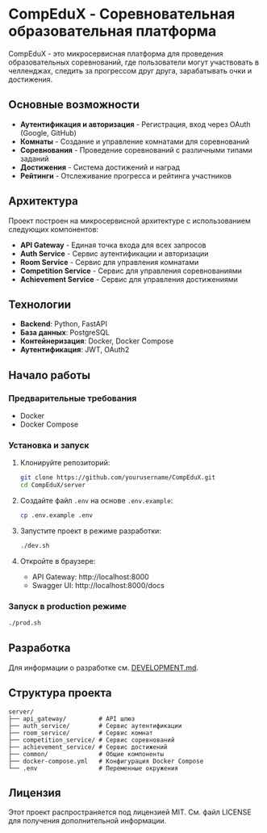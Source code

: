 # CompEduX - Соревновательная образовательная платформа

CompEduX - это микросервисная платформа для проведения образовательных соревнований, где пользователи могут участвовать в челленджах, следить за прогрессом друг друга, зарабатывать очки и достижения.

## Основные возможности

- **Аутентификация и авторизация** - Регистрация, вход через OAuth (Google, GitHub)
- **Комнаты** - Создание и управление комнатами для соревнований
- **Соревнования** - Проведение соревнований с различными типами заданий
- **Достижения** - Система достижений и наград
- **Рейтинги** - Отслеживание прогресса и рейтинга участников

## Архитектура

Проект построен на микросервисной архитектуре с использованием следующих компонентов:

- **API Gateway** - Единая точка входа для всех запросов
- **Auth Service** - Сервис аутентификации и авторизации
- **Room Service** - Сервис для управления комнатами
- **Competition Service** - Сервис для управления соревнованиями
- **Achievement Service** - Сервис для управления достижениями

## Технологии

- **Backend**: Python, FastAPI
- **База данных**: PostgreSQL
- **Контейнеризация**: Docker, Docker Compose
- **Аутентификация**: JWT, OAuth2

## Начало работы

### Предварительные требования

- Docker
- Docker Compose

### Установка и запуск

1. Клонируйте репозиторий:
   ```bash
   git clone https://github.com/yourusername/CompEduX.git
   cd CompEduX/server
   ```

2. Создайте файл `.env` на основе `.env.example`:
   ```bash
   cp .env.example .env
   ```

3. Запустите проект в режиме разработки:
   ```bash
   ./dev.sh
   ```

4. Откройте в браузере:
   - API Gateway: http://localhost:8000
   - Swagger UI: http://localhost:8000/docs

### Запуск в production режиме

```bash
./prod.sh
```

## Разработка

Для информации о разработке см. [DEVELOPMENT.md](DEVELOPMENT.md).

## Структура проекта

```
server/
├── api_gateway/         # API шлюз
├── auth_service/        # Сервис аутентификации
├── room_service/        # Сервис комнат
├── competition_service/ # Сервис соревнований
├── achievement_service/ # Сервис достижений
├── common/              # Общие компоненты
├── docker-compose.yml   # Конфигурация Docker Compose
└── .env                 # Переменные окружения
```

## Лицензия

Этот проект распространяется под лицензией MIT. См. файл LICENSE для получения дополнительной информации.
